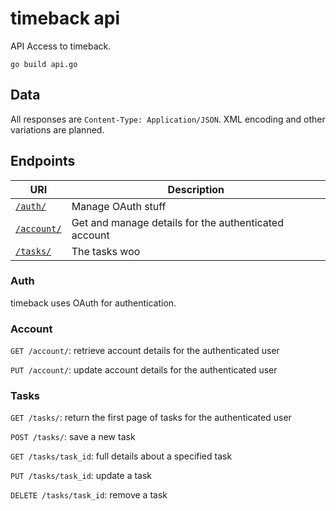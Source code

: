 # timeback api

API Access to timeback.

`go build api.go`


## Data

All responses are `Content-Type: Application/JSON`. XML encoding and other variations are planned.


## Endpoints

URI                     | Description
---                     | ---
[`/auth/`](#auth)       | Manage OAuth stuff
[`/account/`](#account) | Get and manage details for the authenticated account
[`/tasks/`](#tasks)     | The tasks woo


### Auth

timeback uses OAuth for authentication.





### Account

`GET /account/`: retrieve account details for the authenticated user

`PUT /account/`: update account details for the authenticated user


### Tasks

`GET /tasks/`: return the first page of tasks for the authenticated user

`POST /tasks/`: save a new task

`GET /tasks/task_id`: full details about a specified task

`PUT /tasks/task_id`: update a task

`DELETE /tasks/task_id`: remove a task


